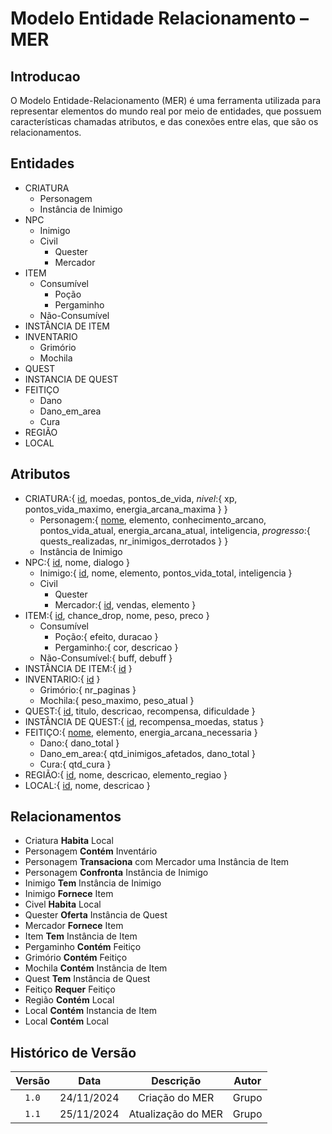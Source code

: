 # Modelo Entidade Relacionamento – MER 

## Introducao 

O Modelo Entidade-Relacionamento (MER) é uma ferramenta utilizada para representar elementos do mundo real por meio de entidades, que possuem características chamadas atributos, e das conexões entre elas, que são os relacionamentos. 

## Entidades 

- CRIATURA
    - Personagem
    - Instância de Inimigo
- NPC
    - Inimigo 
    - Civil
        - Quester 
        - Mercador 
- ITEM
    - Consumível
        - Poção
        - Pergaminho
    - Não-Consumível
- INSTÂNCIA DE ITEM
- INVENTARIO
    - Grimório
    - Mochila
- QUEST
- INSTANCIA DE QUEST
- FEITIÇO
    - Dano
    - Dano_em_area
    - Cura
- REGIÃO
- LOCAL

## Atributos

- CRIATURA:{ <u>id</u>, moedas, pontos_de_vida, *nivel*:{ xp, pontos_vida_maximo, energia_arcana_maxima } }
    - Personagem:{ <u>nome</u>, elemento, conhecimento_arcano, pontos_vida_atual, energia_arcana_atual, inteligencia, *progresso*:{ quests_realizadas, nr_inimigos_derrotados } }
    - Instância de Inimigo
- NPC:{ <u>id</u>, nome, dialogo }
    - Inimigo:{ <u>id</u>, nome, elemento, pontos_vida_total, inteligencia }
    - Civil
        - Quester 
        - Mercador:{ <u>id</u>, vendas, elemento }
- ITEM:{ <u>id</u>, chance_drop, nome, peso, preco }
    - Consumível
        - Poção:{ efeito, duracao }
        - Pergaminho:{ cor, descricao }
    - Não-Consumível:{ buff, debuff }
- INSTÂNCIA DE ITEM:{ <u>id</u> }
- INVENTARIO:{ <u>id</u> }
    - Grimório:{ nr_paginas }
    - Mochila:{ peso_maximo, peso_atual }
- QUEST:{ <u>id</u>, titulo, descricao, recompensa, dificuldade }
- INSTÂNCIA DE QUEST:{ <u>id</u>, recompensa_moedas, status }
- FEITIÇO:{ <u>nome</u>, elemento, energia_arcana_necessaria }
    - Dano:{ dano_total }
    - Dano_em_area:{ qtd_inimigos_afetados, dano_total }
    - Cura:{ qtd_cura }
- REGIÃO:{ <u>id</u>, nome, descricao, elemento_regiao }
- LOCAL:{ <u>id</u>, nome, descricao }

## Relacionamentos
- Criatura **Habita** Local
- Personagem **Contém** Inventário
- Personagem **Transaciona** com Mercador uma Instância de Item
- Personagem **Confronta** Instância de Inimigo
- Inimigo **Tem** Instância de Inimigo
- Inimigo **Fornece** Item
- Civel **Habita** Local
- Quester **Oferta** Instância de Quest
- Mercador **Fornece** Item
- Item **Tem** Instância de Item
- Pergaminho **Contém** Feitiço
- Grimório **Contém** Feitiço
- Mochila **Contém** Instância de Item
- Quest **Tem** Instância de Quest
- Feitiço **Requer** Feitiço
- Região **Contém** Local
- Local **Contém** Instancia de Item
- Local **Contém** Local

## Histórico de Versão

| Versão |     Data   | Descrição | Autor |
| :----: | :--------: | :-------: | :---: |
| `1.0`  | 24/11/2024 | Criação do MER  | Grupo |
| `1.1`  | 25/11/2024 | Atualização do MER  | Grupo |
